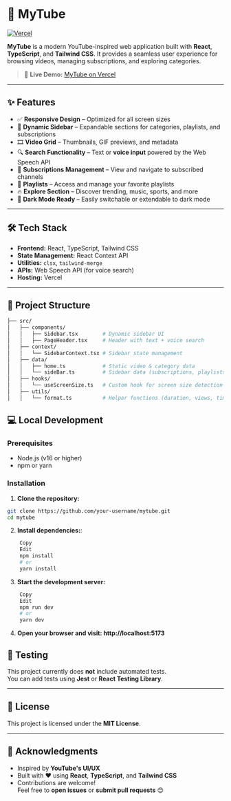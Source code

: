 # 🎥 MyTube

[![Vercel](https://vercel.com/button)](https://vercel.com)

**MyTube** is a modern YouTube-inspired web application built with **React**, **TypeScript**, and **Tailwind CSS**. It provides a seamless user experience for browsing videos, managing subscriptions, and exploring categories.

> 🚀 **Live Demo:** [MyTube on Vercel](#)

---

## ✨ Features

- ✅ **Responsive Design** – Optimized for all screen sizes
- 🧭 **Dynamic Sidebar** – Expandable sections for categories, playlists, and subscriptions
- 🎞 **Video Grid** – Thumbnails, GIF previews, and metadata
- 🔍 **Search Functionality** – Text or **voice input** powered by the Web Speech API
- 🔔 **Subscriptions Management** – View and navigate to subscribed channels
- 🎵 **Playlists** – Access and manage your favorite playlists
- 🔥 **Explore Section** – Discover trending, music, sports, and more
- 🌙 **Dark Mode Ready** – Easily switchable or extendable to dark mode

---

## 🛠️ Tech Stack

- **Frontend:** React, TypeScript, Tailwind CSS
- **State Management:** React Context API
- **Utilities:** `clsx`, `tailwind-merge`
- **APIs:** Web Speech API (for voice search)
- **Hosting:** Vercel

---

## 📁 Project Structure

```bash
├── src/
│   ├── components/
│   │   ├── Sidebar.tsx        # Dynamic sidebar UI
│   │   ├── PageHeader.tsx     # Header with text + voice search
│   ├── context/
│   │   └── SidebarContext.tsx # Sidebar state management
│   ├── data/
│   │   ├── home.ts            # Static video & category data
│   │   └── sideBar.ts         # Sidebar data (subscriptions, playlists)
│   ├── hooks/
│   │   └── useScreenSize.ts   # Custom hook for screen size detection
│   ├── utils/
│   │   └── format.ts          # Helper functions (duration, views, time)
```

## 💻 Local Development

### Prerequisites

- Node.js (v16 or higher)
- npm or yarn

### Installation

1. **Clone the repository:**

```bash
git clone https://github.com/your-username/mytube.git
cd mytube
```

2. **Install dependencies:**:

```bash
    Copy
    Edit
    npm install
    # or
    yarn install
```

3. **Start the development server:**

```bash
    Copy
    Edit
    npm run dev
    # or
    yarn dev
```

4. **Open your browser and visit: http://localhost:5173**

## 🧪 Testing

This project currently does **not** include automated tests.  
You can add tests using **Jest** or **React Testing Library**.

---

## 📜 License

This project is licensed under the **MIT License**.

---

## 🙌 Acknowledgments

- Inspired by **YouTube's UI/UX**
- Built with ❤️ using **React**, **TypeScript**, and **Tailwind CSS**
- Contributions are welcome!  
  Feel free to **open issues** or **submit pull requests** 😊
